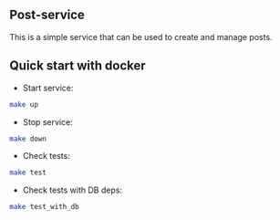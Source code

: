 ## Post-service

This is a simple service that can be used to create and manage posts.

## Quick start with docker
* Start service:
```sh
make up
```

* Stop service:
```sh
make down
```

* Check tests:
```sh
make test
```

* Check tests with DB deps:
```sh
make test_with_db
```
